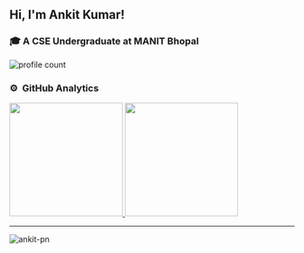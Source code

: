 ## Hi,  I'm Ankit Kumar!
### 🎓 A CSE Undergraduate at MANIT Bhopal
![profile count](https://komarev.com/ghpvc/?username=ankit-pn&color=green)&nbsp;


### ⚙️ &nbsp;GitHub Analytics
<p align="left">
<a href="https://github.com/ankit-pn">
  <img height="200em" src="https://github-readme-stats-eight-theta.vercel.app/api?username=ankit-pn&show_icons=true&theme=tokyonight&include_all_commits=true&count_private=true"/>
  <img height="200em" src="https://github-readme-stats-eight-theta.vercel.app/api/top-langs/?username=ankit-pn&layout=compact&langs_count=10&theme=tokyonight"/>
</a>
</p>
<hr>
<p><img align="center" src="https://github-readme-streak-stats.herokuapp.com/?user=ankit-pn&" alt="ankit-pn" /></p>

